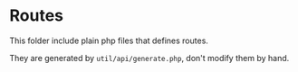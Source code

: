 # Routes

This folder include plain php files that defines routes.

They are generated by `util/api/generate.php`, don't modify them by hand.
